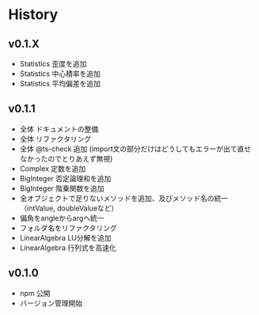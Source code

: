 # History

## v0.1.X
- Statistics 歪度を追加
- Statistics 中心積率を追加
- Statistics 平均偏差を追加


## v0.1.1
- 全体 ドキュメントの整備
- 全体 リファクタリング
- 全体 @ts-check 追加 (import文の部分だけはどうしてもエラーが出て直せなかったのでとりあえず無視)
- Complex 定数を追加
- BigInteger 否定論理和を追加
- BigInteger 階乗関数を追加
- 全オブジェクトで足りないメソッドを追加、及びメソッド名の統一（intValue, doubleValueなど）
- 偏角をangleからargへ統一
- フォルダ名をリファクタリング
- LinearAlgebra LU分解を追加
- LinearAlgebra 行列式を高速化

## v0.1.0
- npm 公開
- バージョン管理開始

